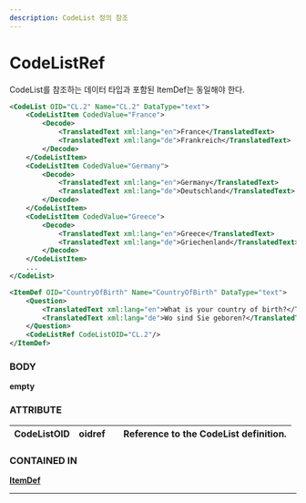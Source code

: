 ```yaml
---
description: CodeList 정의 참조
---
```


# CodeListRef

CodeList를 참조하는 데이터 타입과 포함된 ItemDef는 동일해야 한다.

```xml
<CodeList OID="CL.2" Name="CL.2" DataType="text">
    <CodeListItem CodedValue="France">
        <Decode>
            <TranslatedText xml:lang="en">France</TranslatedText>
            <TranslatedText xml:lang="de">Frankreich</TranslatedText>
        </Decode>
    </CodeListItem>
    <CodeListItem CodedValue="Germany">
        <Decode>
            <TranslatedText xml:lang="en">Germany</TranslatedText>
            <TranslatedText xml:lang="de">Deutschland</TranslatedText>
        </Decode>
    </CodeListItem>
    <CodeListItem CodedValue="Greece">
        <Decode>
            <TranslatedText xml:lang="en">Greece</TranslatedText>
            <TranslatedText xml:lang="de">Griechenland</TranslatedText>
        </Decode>
    </CodeListItem>
    ...
</CodeList>
```

```xml
<ItemDef OID="CountryOfBirth" Name="CountryOfBirth" DataType="text">
    <Question>
        <TranslatedText xml:lang="en">What is your country of birth?</TranslatedText>
        <TranslatedText xml:lang="de">Wo sind Sie geboren?</TranslatedText>
    </Question>
    <CodeListRef CodeListOID="CL.2"/>
</ItemDef>
```

### BODY

**empty**



### ATTRIBUTE

| **CodeListOID** | oidref |   | Reference to the CodeList definition. |
| --------------- | ------ | - | ------------------------------------- |



### CONTAINED IN

****[**ItemDef**](./)****

****
